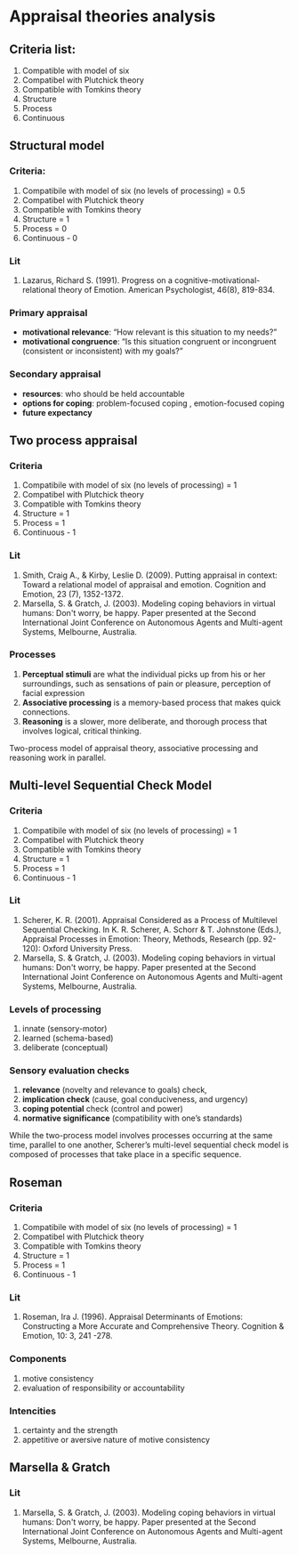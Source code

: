 # Appraisal theories analysis

## Criteria list:

1. Compatible with model of six
1. Compatibel with Plutchick theory 
1. Compatible with Tomkins theory
1. Structure
1. Process 
1. Continuous

## Structural model

### Criteria:

1. Compatibile with model of six (no levels of processing) = 0.5
1. Compatibel with Plutchick theory 
1. Compatible with Tomkins theory
1. Structure = 1
1. Process = 0
1. Continuous - 0 

### Lit

1. Lazarus, Richard S. (1991). Progress on a cognitive-motivational-relational theory of Emotion. American Psychologist, 46(8), 819-834.

### Primary appraisal

* **motivational relevance**: “How relevant is this situation to my needs?”
* **motivational congruence**: “Is this situation congruent or incongruent (consistent or inconsistent) with my goals?”

### Secondary appraisal

* **resources**: who should be held accountable
* **options for coping**: problem-focused coping , emotion-focused coping
* **future expectancy**

## Two process appraisal

### Criteria

1. Compatibile with model of six (no levels of processing) = 1
1. Compatibel with Plutchick theory 
1. Compatible with Tomkins theory
1. Structure = 1
1. Process = 1
1. Continuous - 1

### Lit

1. Smith, Craig A., & Kirby, Leslie D. (2009). Putting appraisal in context: Toward a relational model of appraisal and emotion. Cognition and Emotion, 23 (7), 1352-1372.
1. Marsella, S. & Gratch, J. (2003). Modeling coping behaviors in virtual humans: Don't worry, be happy. Paper presented at the Second International Joint Conference on Autonomous Agents and Multi-agent Systems, Melbourne, Australia.


### Processes

1. **Perceptual stimuli** are what the individual picks up from his or her surroundings, such as sensations of pain or pleasure, perception of facial expression
1. **Associative processing** is a memory-based process that makes quick connections.
1. **Reasoning** is a slower, more deliberate, and thorough process that involves logical, critical thinking.

Two-process model of appraisal theory, associative processing and reasoning work in parallel.

##  Multi-level Sequential Check Model

### Criteria

1. Compatibile with model of six (no levels of processing) = 1
1. Compatibel with Plutchick theory 
1. Compatible with Tomkins theory
1. Structure = 1
1. Process = 1
1. Continuous - 1

### Lit
1. Scherer, K. R. (2001). Appraisal Considered as a Process of Multilevel Sequential Checking. In K. R. Scherer, A. Schorr & T. Johnstone (Eds.), Appraisal Processes in Emotion: Theory, Methods, Research (pp. 92-120): Oxford University Press.
1.  Marsella, S. & Gratch, J. (2003). Modeling coping behaviors in virtual humans: Don't worry, be happy. Paper presented at the Second International Joint Conference on Autonomous Agents and Multi-agent Systems, Melbourne, Australia.

### Levels of processing

1. innate (sensory-motor)
1. learned (schema-based)
1. deliberate (conceptual)


### Sensory evaluation checks

1. **relevance** (novelty and relevance to goals) check, 
2. **implication check** (cause, goal conduciveness, and urgency)
3. **coping potential** check (control and power)
4. **normative significance** (compatibility with one’s standards) 

While the two-process model involves processes occurring at the same time, parallel to one another, Scherer’s multi-level sequential check model is composed of processes that take place in a specific sequence.

## Roseman

### Criteria

1. Compatibile with model of six (no levels of processing) = 1
1. Compatibel with Plutchick theory 
1. Compatible with Tomkins theory
1. Structure = 1
1. Process = 1
1. Continuous - 1

### Lit

1. Roseman, Ira J. (1996). Appraisal Determinants of Emotions: Constructing a More Accurate and Comprehensive Theory. Cognition & Emotion, 10: 3, 241 -278.

### Components

1. motive consistency
1. evaluation of responsibility or accountability

### Intencities

1. certainty and the strength
1. appetitive or aversive nature of motive consistency

## Marsella & Gratch

### Lit

1. Marsella, S. & Gratch, J. (2003). Modeling coping behaviors in virtual humans: Don't worry, be happy. Paper presented at the Second International Joint Conference on Autonomous Agents and Multi-agent Systems, Melbourne, Australia.